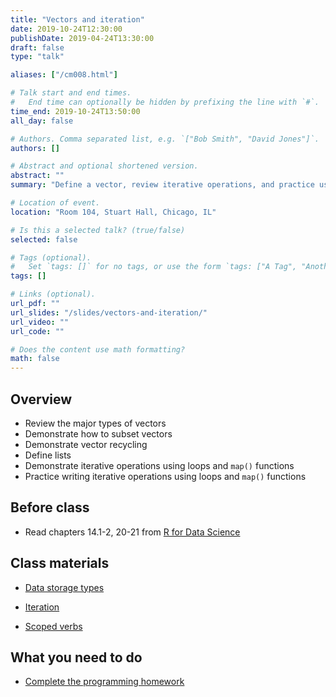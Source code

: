 ```yaml
---
title: "Vectors and iteration"
date: 2019-10-24T12:30:00
publishDate: 2019-04-24T13:30:00
draft: false
type: "talk"

aliases: ["/cm008.html"]

# Talk start and end times.
#   End time can optionally be hidden by prefixing the line with `#`.
time_end: 2019-10-24T13:50:00
all_day: false

# Authors. Comma separated list, e.g. `["Bob Smith", "David Jones"]`.
authors: []

# Abstract and optional shortened version.
abstract: ""
summary: "Define a vector, review iterative operations, and practice using loops and map functions."

# Location of event.
location: "Room 104, Stuart Hall, Chicago, IL"

# Is this a selected talk? (true/false)
selected: false

# Tags (optional).
#   Set `tags: []` for no tags, or use the form `tags: ["A Tag", "Another Tag"]` for one or more tags.
tags: []

# Links (optional).
url_pdf: ""
url_slides: "/slides/vectors-and-iteration/"
url_video: ""
url_code: ""

# Does the content use math formatting?
math: false
---
```




## Overview

* Review the major types of vectors
* Demonstrate how to subset vectors
* Demonstrate vector recycling
* Define lists
* Demonstrate iterative operations using loops and `map()` functions
* Practice writing iterative operations using loops and `map()` functions

## Before class

* Read chapters 14.1-2, 20-21 from [R for Data Science](http://r4ds.had.co.nz/)

## Class materials

* [Data storage types](/notes/vectors/)
* [Iteration](/notes/iteration/)

* [Scoped verbs](https://dcl-2017-04.github.io/curriculum/manip-scoped.html)

## What you need to do

* [Complete the programming homework](/homework/programming/)
